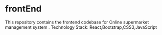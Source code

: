 # frontEnd
This repository contains the frontend codebase for Online supermarket management system . Technology Stack: React,Bootstrap,CSS3,JavaScript
